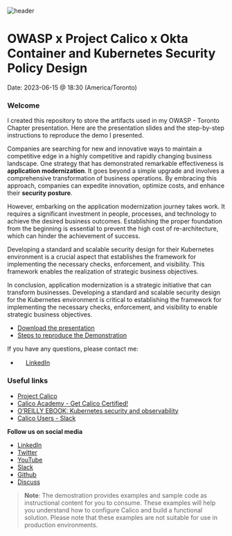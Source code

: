 ![header](https://github.com/regisftm/owasp-toronto/assets/17568637/39716101-e619-4970-9c60-79eec5335b14)

# OWASP x Project Calico x Okta <br> Container and Kubernetes Security Policy Design
Date: 2023-06-15 @ 18:30 (America/Toronto)

### Welcome

I created this repository to store the artifacts used in my OWASP - Toronto Chapter presentation. Here are the presentation slides and the step-by-step instructions to reproduce the demo I presented.

Companies are searching for new and innovative ways to maintain a competitive edge in a highly competitive and rapidly changing business landscape. One strategy that has demonstrated remarkable effectiveness is **application modernization**. It goes beyond a simple upgrade and involves a comprehensive transformation of business operations. By embracing this approach, companies can expedite innovation, optimize costs, and enhance their **security posture**.

However, embarking on the application modernization journey takes work. It requires a significant investment in people, processes, and technology to achieve the desired business outcomes. Establishing the proper foundation from the beginning is essential to prevent the high cost of re-architecture, which can hinder the achievement of success. 

Developing a standard and scalable security design for their Kubernetes environment is a crucial aspect that establishes the framework for implementing the necessary checks, enforcement, and visibility. This framework enables the realization of strategic business objectives.

In conclusion, application modernization is a strategic initiative that can transform businesses. Developing a standard and scalable security design for the Kubernetes environment is critical to establishing the framework for implementing the necessary checks, enforcement, and visibility to enable strategic business objectives.

- [Download the presentation](/artifacts/Presentation%20-%20OWASP%20Toronto%20-%20Regis%20Martins.pdf)  
- [Steps to reproduce the Demonstration](/demo/01-infrastructure.md)

If you have any questions, please contact me: 

- <img src="https://github.com/FortAwesome/Font-Awesome/blob/6.x/svgs/brands/linkedin.svg" width="15" height="15"> [LinkedIn](https://www.linkedin.com/in/regismartins/)

### Useful links

- [Project Calico](https://www.tigera.io/project-calico/)
- [Calico Academy - Get Calico Certified!](https://academy.tigera.io/)
- [O’REILLY EBOOK: Kubernetes security and observability](https://www.tigera.io/lp/kubernetes-security-and-observability-ebook)
- [Calico Users - Slack](https://slack.projectcalico.org/)

**Follow us on social media**

- [LinkedIn](https://www.linkedin.com/company/tigera/)
- [Twitter](https://twitter.com/tigeraio)
- [YouTube](https://www.youtube.com/channel/UC8uN3yhpeBeerGNwDiQbcgw/)
- [Slack](https://calicousers.slack.com/)
- [Github](https://github.com/tigera-solutions/)
- [Discuss](https://discuss.projectcalico.tigera.io/)

> **Note**: The demostration provides examples and sample code as instructional content for you to consume. These examples will help you understand how to configure Calico and build a functional solution. Please note that these examples are not suitable for use in production environments.